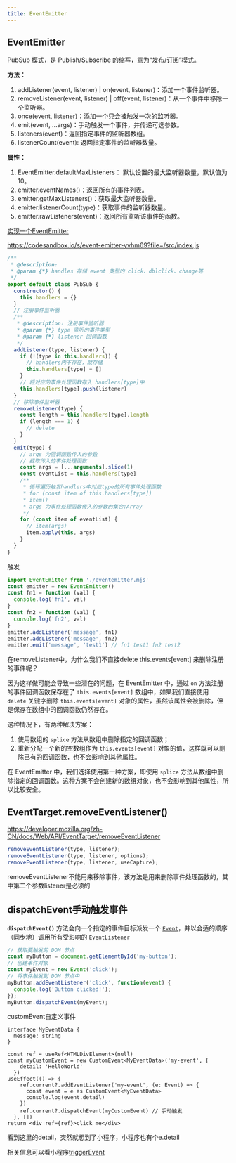 ```yaml
---
title: EventEmitter
---
```


## EventEmitter

PubSub 模式，是 Publish/Subscribe 的缩写，意为“发布/订阅”模式。

**方法：**

1. addListener(event, listener) | on(event, listener)：添加一个事件监听器。
2. removeListener(event, listener) | off(event, listener)：从一个事件中移除一个监听器。
3. once(event, listener)：添加一个只会被触发一次的监听器。
4. emit(event, ...args)：手动触发一个事件，并传递可选参数。
5. listeners(event)：返回指定事件的监听器数组。
6. listenerCount(event): 返回指定事件的监听器数量。

**属性：**

1. EventEmitter.defaultMaxListeners： 默认设置的最大监听器数量，默认值为 10。
2. emitter.eventNames()：返回所有的事件列表。
3. emitter.getMaxListeners()：获取最大监听器数量。
4. emitter.listenerCount(type)：获取事件的监听器数量。
5. emitter.rawListeners(event)：返回所有监听该事件的函数。

[实现一个EventEmitter](https://www.cnblogs.com/gotodsp/p/7111706.html#:~:text=PubSub%20%E6%A8%A1%E5%BC%8F%EF%BC%8C%E6%98%AF%20Publish%2FSubscribe%20%E7%9A%84%E7%BC%A9%E5%86%99%EF%BC%8C%E6%84%8F%E4%B8%BA%E2%80%9C%E5%8F%91%E5%B8%83%2F%E8%AE%A2%E9%98%85%E2%80%9D%E6%A8%A1%E5%BC%8F%E3%80%82%20%E5%9C%A8%E5%AE%9E%E9%99%85%E4%BD%BF%E7%94%A8%E4%B8%AD%EF%BC%8C%E6%88%91%E4%BB%AC%E5%BA%94%E8%AF%A5%E4%B9%9F%E4%BC%9A%E6%8E%A5%E8%A7%A6%E5%88%B0%20PubSub,%E6%A8%A1%E5%BC%8F%EF%BC%8C%E4%BE%8B%E5%A6%82%20Nodejs%20%E4%B8%AD%E7%9A%84%20EventEmitter%E3%80%81Backbone%20%E4%B8%AD%E7%9A%84%E4%BA%8B%E4%BB%B6%E6%A8%A1%E5%9E%8B%E3%80%81%E4%BB%A5%E5%8F%8A%20jQuery%20%E4%B8%AD%E7%9A%84%E4%BA%8B%E4%BB%B6%E3%80%82)

https://codesandbox.io/s/event-emitter-yvhm69?file=/src/index.js

```js
/**
 * @description:
 * @param {*} handles 存储 event 类型的 click、dblclick、change等
 */
export default class PubSub {
  constructor() {
    this.handlers = {}
  }
  // 注册事件监听器
  /**
   * @description: 注册事件监听器
   * @param {*} type 监听的事件类型
   * @param {*} listener 回调函数
   */  
  addListener(type, listener) {
    if (!(type in this.handlers)) {
      // handlers内不存在，就存储
      this.handlers[type] = []
    }
    // 将对应的事件处理函数存入 handlers[type]中
    this.handlers[type].push(listener)
  }
  // 移除事件监听器
  removeListener(type) {
    const length = this.handlers[type].length
    if (length === 1) {
      // delete
    }
  }
  emit(type) {
    // args 为回调函数传入的参数
    // 截取传入的事件处理函数
    const args = [...arguments].slice(1)
    const eventList = this.handlers[type]
    /**
     * 循环遍历触发handlers中对应type的所有事件处理函数
     * for (const item of this.handlers[type])
     * item()
     * args 为事件处理函数传入的参数的集合:Array
     */
    for (const item of eventList) {
      // item(args)
      item.apply(this, args)
    }
  }
}
```

触发

```js
import EventEmitter from './eventemitter.mjs'
const emitter = new EventEmitter()
const fn1 = function (val) {
  console.log('fn1', val)
}
const fn2 = function (val) {
  console.log('fn2', val)
}
emitter.addListener('message', fn1)
emitter.addListener('message', fn2)
emitter.emit('message', 'test1') // fn1 test1 fn2 test2
```



在removeListener中，为什么我们不直接delete this.events[event] 来删除注册的事件呢？

因为这样做可能会导致一些潜在的问题，在 EventEmitter 中，通过 `on` 方法注册的事件回调函数保存在了 `this.events[event]` 数组中，如果我们直接使用 `delete` 关键字删除 `this.events[event]` 对象的属性，虽然该属性会被删除，但是保存在数组中的回调函数仍然存在。

这种情况下，有两种解决方案：

1. 使用数组的 `splice` 方法从数组中删除指定的回调函数；
2. 重新分配一个新的空数组作为 `this.events[event]` 对象的值，这样既可以删除已有的回调函数，也不会影响到其他属性。

在 EventEmitter 中，我们选择使用第一种方案，即使用 `splice` 方法从数组中删除指定的回调函数。这种方案不会创建新的数组对象，也不会影响到其他属性，所以比较安全。





## EventTarget.removeEventListener()

https://developer.mozilla.org/zh-CN/docs/Web/API/EventTarget/removeEventListener

```js
removeEventListener(type, listener);
removeEventListener(type, listener, options);
removeEventListener(type, listener, useCapture);
```

removeEventListener不能用来移除事件，该方法是用来删除事件处理函数的，其中第二个参数listener是必须的



## dispatchEvent手动触发事件

**`dispatchEvent()`** 方法会向一个指定的事件目标派发一个 [`Event`](https://developer.mozilla.org/zh-CN/docs/Web/API/Event)，并以合适的顺序（同步地）调用所有受影响的 `EventListener`

```ts
// 获取要触发的 DOM 节点
const myButton = document.getElementById('my-button');
// 创建事件对象
const myEvent = new Event('click');
// 将事件触发到 DOM 节点中
myButton.addEventListener('click', function(event) {
  console.log('Button clicked!');
});
myButton.dispatchEvent(myEvent);
```



customEvent自定义事件

```tsx
interface MyEventData {
  message: string
}

const ref = useRef<HTMLDivElement>(null)
const myCustomEvent = new CustomEvent<MyEventData>('my-event', {
    detail: 'HelloWorld'
  })
useEffect(() => {
    ref.current?.addEventListener('my-event', (e: Event) => {
      const event = e as CustomEvent<MyEventData>
      console.log(event.detail)
    })
    ref.current?.dispatchEvent(myCustomEvent) // 手动触发
  }, [])
return <div ref={ref}>click me</div>
```

看到这里的detail，突然就想到了小程序，小程序也有个e.detail

相关信息可以看小程序[triggerEvent](../../../小程序/开发API/小程序组件通信.md#自定义事件triggerEvent)


